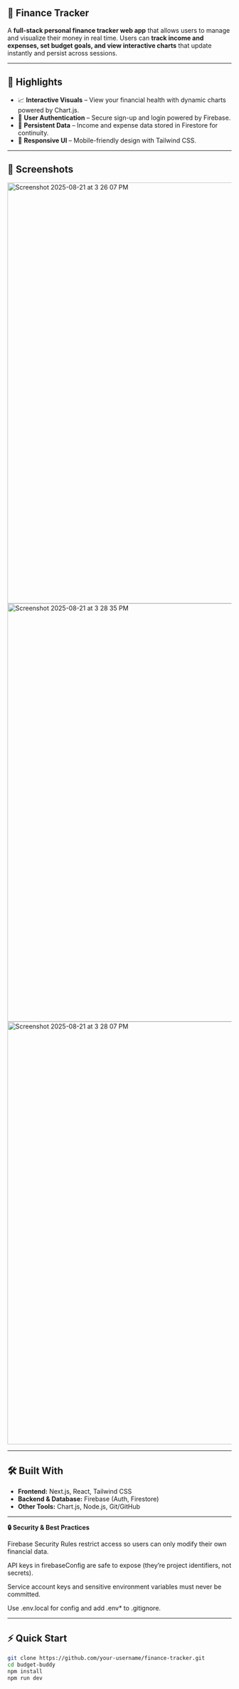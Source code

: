 ## 💸 Finance Tracker
A **full-stack personal finance tracker web app** that allows users to manage and visualize their money in real time. Users can **track income and expenses, set budget goals, and view interactive charts** that update instantly and persist across sessions.

---

## 🚀 Highlights

- 📈 **Interactive Visuals** – View your financial health with dynamic charts powered by Chart.js.
- 🔑 **User Authentication** – Secure sign-up and login powered by Firebase.
- 💾 **Persistent Data** – Income and expense data stored in Firestore for continuity.
- 📱 **Responsive UI** – Mobile-friendly design with Tailwind CSS.

---

## 📸 Screenshots

<img width="1909" height="945" alt="Screenshot 2025-08-21 at 3 26 07 PM" src="https://github.com/user-attachments/assets/c007be46-3cef-4189-a83a-7eea49c5bf94" />

<img width="1903" height="939" alt="Screenshot 2025-08-21 at 3 28 35 PM" src="https://github.com/user-attachments/assets/2e332470-0757-4ff4-b4d5-5e49418d67b9" />

<img width="1912" height="949" alt="Screenshot 2025-08-21 at 3 28 07 PM" src="https://github.com/user-attachments/assets/3f4a3077-5b5c-46fc-b8a0-ca774d86d58a" />

---

## 🛠️ Built With

- **Frontend:** Next.js, React, Tailwind CSS
- **Backend & Database:** Firebase (Auth, Firestore)
- **Other Tools:** Chart.js, Node.js, Git/GitHub

---

**🔒 Security & Best Practices**

Firebase Security Rules restrict access so users can only modify their own financial data.

API keys in firebaseConfig are safe to expose (they’re project identifiers, not secrets).

Service account keys and sensitive environment variables must never be committed.

Use .env.local for config and add .env* to .gitignore.

---

## ⚡ Quick Start

```bash
git clone https://github.com/your-username/finance-tracker.git
cd budget-buddy
npm install
npm run dev
